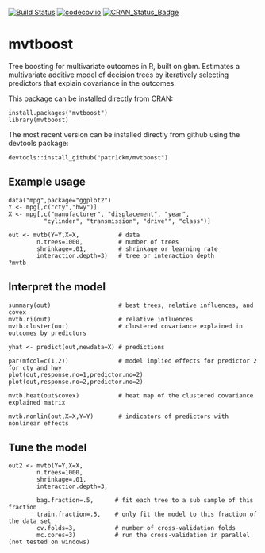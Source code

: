 [![Build Status](https://travis-ci.org/patr1ckm/mvtboost.svg?branch=master)](https://travis-ci.org/patr1ckm/mvtboost)
[![codecov.io](https://codecov.io/github/patr1ckm/mvtboost/coverage.svg?branch=master)](https://codecov.io/github/patr1ckm/mvtboost?branch=master)
[![CRAN_Status_Badge](http://www.r-pkg.org/badges/version/mvtboost)](http://cran.r-project.org/package=mvtboost)

# mvtboost
Tree boosting for multivariate outcomes in R, built on gbm. Estimates a multivariate additive model of decision trees by iteratively selecting predictors that explain covariance in the outcomes. 

This package can be installed directly from CRAN:

    install.packages("mvtboost")
    library(mvtboost)

The most recent version can be installed directly from github using the devtools package:

    devtools::install_github("patr1ckm/mvtboost")

## Example usage

    data("mpg",package="ggplot2")
    Y <- mpg[,c("cty","hwy")]      
    X <- mpg[,c("manufacturer", "displacement", "year", 
              "cylinder", "transmission", "drive"", "class")]

    out <- mvtb(Y=Y,X=X,           # data
            n.trees=1000,          # number of trees
            shrinkage=.01,         # shrinkage or learning rate
            interaction.depth=3)   # tree or interaction depth
    ?mvtb
            
## Interpret the model

    summary(out)                   # best trees, relative influences, and covex
    mvtb.ri(out)                   # relative influences
    mvtb.cluster(out)              # clustered covariance explained in outcomes by predictors
    
    yhat <- predict(out,newdata=X) # predictions
    
    par(mfcol=c(1,2))              # model implied effects for predictor 2 for cty and hwy
    plot(out,response.no=1,predictor.no=2)
    plot(out,response.no=2,predictor.no=2)
    
    mvtb.heat(out$covex)           # heat map of the clustered covariance explained matrix
    
    mvtb.nonlin(out,X=X,Y=Y)       # indicators of predictors with nonlinear effects

## Tune the model

    out2 <- mvtb(Y=Y,X=X,
            n.trees=1000, 
            shrinkage=.01,
            interaction.depth=3,
            
            bag.fraction=.5,      # fit each tree to a sub sample of this fraction
            train.fraction=.5,    # only fit the model to this fraction of the data set
            cv.folds=3,           # number of cross-validation folds
            mc.cores=3)           # run the cross-validation in parallel (not tested on windows)
